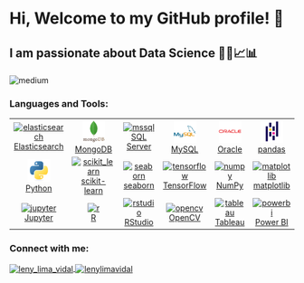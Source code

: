 <!DOCTYPE html>
<html>
<head>
</head>
<body>

<h1 align="left">Hi, Welcome to my GitHub profile! 👋</h1>
<h2 align="left">I am passionate about Data Science 🎇🔎📈📊</h2>

<img align="center" src="https://github.com/lenylimavidal/lenylimavidal/assets/91228295/7b8dd6f5-a090-47a1-8474-f09974e8af0b" alt="medium" width="550"/>

<h3 align="left">Languages and Tools:</h3>

<table>
  <tr>
    <td align="center">
      <a href="https://www.elastic.co" target="_blank" rel="noreferrer">
        <img src="https://www.vectorlogo.zone/logos/elastic/elastic-icon.svg" alt="elasticsearch" width="40" height="40"/><br/>
        Elasticsearch
      </a>
    </td>
    <td align="center">
      <a href="https://www.mongodb.com/" target="_blank" rel="noreferrer">
        <img src="https://raw.githubusercontent.com/devicons/devicon/master/icons/mongodb/mongodb-original-wordmark.svg" alt="mongodb" width="40" height="40"/><br/>
        MongoDB
      </a>
    </td>
    <td align="center">
      <a href="https://www.microsoft.com/en-us/sql-server" target="_blank" rel="noreferrer">
        <img src="https://www.svgrepo.com/show/303229/microsoft-sql-server-logo.svg" alt="mssql" width="40" height="40"/><br/>
        SQL Server
      </a>
    </td>
    <td align="center">
      <a href="https://www.mysql.com/" target="_blank" rel="noreferrer">
        <img src="https://raw.githubusercontent.com/devicons/devicon/master/icons/mysql/mysql-original-wordmark.svg" alt="mysql" width="40" height="40"/><br/>
        MySQL
      </a>
    </td>
    <td align="center">
      <a href="https://www.oracle.com/" target="_blank" rel="noreferrer">
        <img src="https://raw.githubusercontent.com/devicons/devicon/master/icons/oracle/oracle-original.svg" alt="oracle" width="40" height="40"/><br/>
        Oracle
      </a>
    </td>
    <td align="center">
      <a href="https://pandas.pydata.org/" target="_blank" rel="noreferrer">
        <img src="https://raw.githubusercontent.com/devicons/devicon/2ae2a900d2f041da66e950e4d48052658d850630/icons/pandas/pandas-original.svg" alt="pandas" width="40" height="40"/><br/>
        pandas
      </a>
    </td>
  </tr>
  <tr>
    <td align="center">
      <a href="https://www.python.org" target="_blank" rel="noreferrer">
        <img src="https://raw.githubusercontent.com/devicons/devicon/master/icons/python/python-original.svg" alt="python" width="40" height="40"/><br/>
        Python
      </a>
    </td>
    <td align="center">
      <a href="https://scikit-learn.org/" target="_blank" rel="noreferrer">
        <img src="https://upload.wikimedia.org/wikipedia/commons/0/05/Scikit_learn_logo_small.svg" alt="scikit_learn" width="40" height="40"/><br/>
        scikit-learn
      </a>
    </td>
    <td align="center">
      <a href="https://seaborn.pydata.org/" target="_blank" rel="noreferrer">
        <img src="https://seaborn.pydata.org/_images/logo-mark-lightbg.svg" alt="seaborn" width="40" height="40"/><br/>
        seaborn
      </a>
    </td>
    <td align="center">
      <a href="https://www.tensorflow.org" target="_blank" rel="noreferrer">
        <img src="https://www.vectorlogo.zone/logos/tensorflow/tensorflow-icon.svg" alt="tensorflow" width="40" height="40"/><br/>
        TensorFlow
      </a>
    </td>
    <td align="center">
      <a href="https://numpy.org/" target="_blank" rel="noreferrer">
        <img src="https://upload.wikimedia.org/wikipedia/commons/1/1a/NumPy_logo.svg" alt="numpy" width="40" height="40"/><br/>
        NumPy
      </a>
    </td>
    <td align="center">
      <a href="https://matplotlib.org/" target="_blank" rel="noreferrer">
        <img src="https://matplotlib.org/stable/_static/logo2_compressed.svg" alt="matplotlib" width="40" height="40"/><br/>
        matplotlib
      </a>
    </td>
  </tr>
  <tr>
    <td align="center">
      <a href="https://jupyter.org/" target="_blank" rel="noreferrer">
        <img src="https://upload.wikimedia.org/wikipedia/commons/thumb/3/38/Jupyter_logo.svg/518px-Jupyter_logo.svg.png" alt="jupyter" width="40" height="40"/><br/>
        Jupyter
      </a>
    </td>
    <td align="center">
      <a href="https://www.r-project.org/" target="_blank" rel="noreferrer">
        <img src="https://www.r-project.org/logo/Rlogo.svg" alt="r" width="40" height="40"/><br/>
        R
      </a>
    </td>
    <td align="center">
      <a href="https://rstudio.com/" target="_blank" rel="noreferrer">
        <img src="https://rstudio.com/wp-content/uploads/2018/10/RStudio-Logo-Flat.png" alt="rstudio" width="40" height="40"/><br/>
        RStudio
      </a>
    </td>
    <td align="center">
      <a href="https://www.opencv.org/" target="_blank" rel="noreferrer">
        <img src="https://upload.wikimedia.org/wikipedia/commons/3/32/OpenCV_Logo_with_text_svg_version.svg" alt="opencv" width="40" height="40"/><br/>
        OpenCV
      </a>
    </td>
    <td align="center">
      <a href="https://www.tableau.com/" target="_blank" rel="noreferrer">
        <img src="https://upload.wikimedia.org/wikipedia/commons/4/4b/Tableau_Logo.png" alt="tableau" width="40" height="40"/><br/>
        Tableau
      </a>
    </td>
    <td align="center">
      <a href="https://powerbi.microsoft.com/" target="_blank" rel="noreferrer">
        <img src="https://upload.wikimedia.org/wikipedia/commons/c/cf/New_Power_BI_Logo.svg" alt="powerbi" width="40" height="40"/><br/>
        Power BI
      </a>
    </td>
  </tr>
  <!-- Agrega más filas aquí -->
</table>

<!-- Fin de la sección "Languages and Tools" -->

<h3 align="left">Connect with me:</h3>
<div align="left">
  <a href="https://twitter.com/leny_lima_vidal" target="blank">
    <img align="center" src="https://raw.githubusercontent.com/rahuldkjain/github-profile-readme-generator/master/src/images/icons/Social/twitter.svg" alt="leny_lima_vidal" height="30" width="30" />
  </a>
  <a href="https://linkedin.com/in/lenylimavidal" target="blank">
    <img align="center" src="https://raw.githubusercontent.com/rahuldkjain/github-profile-readme-generator/master/src/images/icons/Social/linked-in-alt.svg" alt="lenylimavidal" height="30" width="30" />
  </a>
</div>

</body>
</html>

